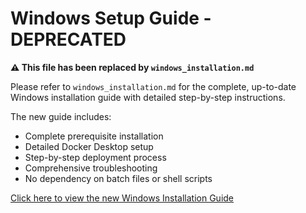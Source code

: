 # Windows Setup Guide - DEPRECATED

**⚠️ This file has been replaced by `windows_installation.md`**

Please refer to `windows_installation.md` for the complete, up-to-date Windows installation guide with detailed step-by-step instructions.

The new guide includes:
- Complete prerequisite installation
- Detailed Docker Desktop setup
- Step-by-step deployment process
- Comprehensive troubleshooting
- No dependency on batch files or shell scripts

[Click here to view the new Windows Installation Guide](windows_installation.md)
